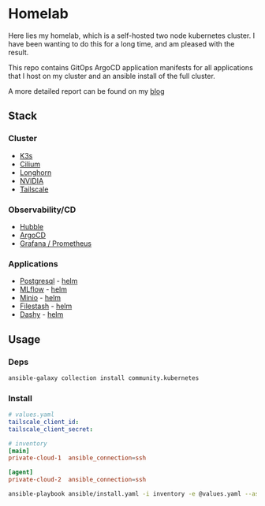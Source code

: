 # Homelab

Here lies my homelab, which is a self-hosted two node kubernetes cluster.  I have 
been wanting to do this for a long time, and am pleased with the result.

This repo contains GitOps ArgoCD application manifests for all applications that I 
host on my cluster and an ansible install of the full cluster.

A more detailed report can be found on my [blog](https://gradyarnold.com/blog/folder/homelab)

## Stack

### Cluster

* [K3s](https://k3s.io/)
* [Cilium](https://github.com/cilium/cilium)
* [Longhorn](https://longhorn.io/)
* [NVIDIA](https://docs.nvidia.com/datacenter/cloud-native/gpu-operator/latest/index.html)
* [Tailscale](https://tailscale.com/kb/1185/kubernetes)

### Observability/CD

* [Hubble](https://github.com/cilium/hubble)
* [ArgoCD](https://argo-cd.readthedocs.io/)
* [Grafana / Prometheus](https://prometheus.io/docs/visualization/grafana/)

### Applications

* [Postgresql](https://www.postgresql.org/) - [helm](https://github.com/bitnami/charts/tree/main/bitnami/postgresql)
* [MLflow](https://mlflow.org/) - [helm](https://github.com/community-charts/helm-charts/tree/main/charts/mlflow)
* [Minio](https://min.io/) - [helm](https://github.com/minio/minio/blob/master/helm/minio/README.md)
* [Filestash](https://www.filestash.app/) - [helm](https://github.com/sebagarayco/helm-filestash/tree/master/charts/filestash)
* [Dashy](https://dashy.to/) - [helm](https://github.com/vyrtualsynthese/selfhosted-helmcharts/tree/main/charts/dashy)

## Usage

### Deps

```bash
ansible-galaxy collection install community.kubernetes
```

### Install

```yaml
# values.yaml
tailscale_client_id: 
tailscale_client_secret:
```

```toml
# inventory
[main]
private-cloud-1  ansible_connection=ssh

[agent]
private-cloud-2  ansible_connection=ssh
```

```bash
ansible-playbook ansible/install.yaml -i inventory -e @values.yaml --ask-become-pass 
```
